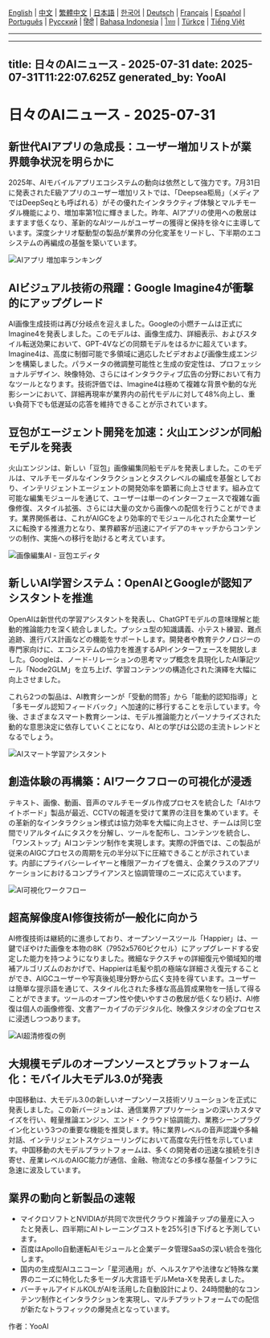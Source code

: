 [English](./en.md) | [中文](./zh.md) | [繁體中文](./zh-TW.md) | [日本語](./ja.md) | [한국어](./ko.md) | [Deutsch](./de.md) | [Français](./fr.md) | [Español](./es.md) | [Português](./pt.md) | [Русский](./ru.md) | [हिंदी](./hi.md) | [Bahasa Indonesia](./id.md) | [ไทย](./th.md) | [Türkçe](./tr.md) | [Tiếng Việt](./vi.md)

---

---
title: 日々のAIニュース - 2025-07-31
date: 2025-07-31T11:22:07.625Z
generated_by: YooAI
---

# 日々のAIニュース - 2025-07-31

## 新世代AIアプリの急成長：ユーザー増加リストが業界競争状況を明らかに

2025年、AIモバイルアプリエコシステムの動向は依然として強力です。7月31日に発表されたE級アプリのユーザー増加リストでは、「Deepsea柜局」（メディアではDeepSeqとも呼ばれる）がその優れたインタラクティブ体験とマルチモーダル機能により、増加率第1位に輝きました。昨年、AIアプリの使用への敷居はますます低くなり、革新的なAIツールがユーザーの獲得と保持を徐々に主導しています。深度シナリオ駆動型の製品が業界の分化変革をリードし、下半期のエコシステムの再編成の基盤を築いています。

![AIアプリ 増加率ランキング](https://images.unsplash.com/photo-1506744038136-46273834b3fb?auto=format&fit=crop&w=900&q=80)

## AIビジュアル技術の飛躍：Google Imagine4が衝撃的にアップグレード

AI画像生成技術は再び分岐点を迎えました。Googleの小燃チームは正式にImagine4を発表しました。このモデルは、画像生成力、詳細表示、およびスタイル転送効果において、GPT-4Vなどの同類モデルをはるかに超えています。Imagine4は、高度に制御可能で多領域に適応したビデオおよび画像生成エンジンを構築しました。パラメータの微調整可能性と生成の安定性は、プロフェッショナルデザイン、映像特効、さらにはインタラクティブ広告の分野において有力なツールとなります。技術評価では、Imagine4は極めて複雑な背景や動的な光影シーンにおいて、詳細再現率が業界内の前代モデルに対して48%向上し、重い負荷下でも低遅延の応答を維持できることが示されています。

## 豆包がエージェント開発を加速：火山エンジンが同船モデルを発表

火山エンジンは、新しい「豆包」画像編集同船モデルを発表しました。このモデルは、マルチモーダルなインタラクションとタスクレベルの編成を基盤としており、インテリジェントエージェントの開発効率を顕著に向上させます。組み立て可能な編集モジュールを通じて、ユーザーは単一のインターフェースで複雑な画像修復、スタイル拡張、さらには大量の文から画像への配信を行うことができます。業界関係者は、これがAIGCをより効率的でモジュール化された企業サービスに転換する推進力となり、業界顧客が迅速にアイデアのキャッチからコンテンツの制作、実施への移行を助けると考えています。

![画像編集AI - 豆包エディタ](https://images.unsplash.com/photo-1464983953574-0892a716854b?auto=format&fit=crop&w=900&q=80)

## 新しいAI学習システム：OpenAIとGoogleが認知アシスタントを推進

OpenAIは新世代の学習アシスタントを発表し、ChatGPTモデルの意味理解と能動的推論能力を深く統合しました。プッシュ型の知識講義、小テスト練習、難点追跡、進行パス計画などの機能をサポートします。開発者や教育テクノロジーの専門家向けに、エコシステムの協力を推進するAPIインターフェースを開放しました。Googleは、ノード-リレーションの思考マップ概念を具現化したAI筆記ツール「Node2GLM」を立ち上げ、学習コンテンツの構造化された演繹を大幅に向上させました。

これら2つの製品は、AI教育シーンが「受動的問答」から「能動的認知指導」と「多モーダル認知フィードバック」へ加速的に移行することを示しています。今後、さまざまなスマート教育シーンは、モデル推論能力とパーソナライズされた動的な意思決定に依存していくことになり、AIとの学びは公認の主流トレンドとなるでしょう。

![AIスマート学習アシスタント](https://images.unsplash.com/photo-1519389950473-47ba0277781c?auto=format&fit=crop&w=900&q=80)

## 創造体験の再構築：AIワークフローの可視化が浸透

テキスト、画像、動画、音声のマルチモーダル作成プロセスを統合した「AIホワイトボード」製品が最近、CCTVの報道を受けて業界の注目を集めています。その革新的なインタラクション様式は協力効率を大幅に向上させ、チームは同じ空間でリアルタイムにタスクを分解し、ツールを配布し、コンテンツを統合し、「ワンストップ」AIコンテンツ制作を実現します。実際の評価では、この製品が従来のAIGCプロセスの周期を元の半分以下に圧縮できることが示されています。内部にプライバシーレイヤーと権限アーカイブを備え、企業クラスのアプリケーションにおけるコンプライアンスと協調管理のニーズに応えています。

![AI可視化ワークフロー](https://images.unsplash.com/photo-1503676382389-4809596d5290?auto=format&fit=crop&w=900&q=80)

## 超高解像度AI修復技術が一般化に向かう

AI修復技術は継続的に進歩しており、オープンソースツール「Happier」は、一鍵でぼやけた画像を本物の8K（7952x5760ピクセル）にアップグレードする安定した能力を持つようになりました。微細なテクスチャの詳細復元や領域知的増補アルゴリズムのおかげで、Happierは毛髪や肌の極端な詳細さえ復元することができ、AIGCユーザーや写真後処理分野から広く支持を得ています。ユーザーは簡単な提示語を通じて、スタイル化された多様な高品質成果物を一括して得ることができます。ツールのオープン性や使いやすさの敷居が低くなり続け、AI修復は個人の画像修復、文書アーカイブのデジタル化、映像スタジオの全プロセスに浸透しつつあります。

![AI超清修復の例](https://images.unsplash.com/photo-1465101046530-73398c7f28ca?auto=format&fit=crop&w=900&q=80)

## 大規模モデルのオープンソースとプラットフォーム化：モバイル大モデル3.0が発表

中国移動は、大モデル3.0の新しいオープンソース技術ソリューションを正式に発表しました。この新バージョンは、通信業界アプリケーションの深いカスタマイズを行い、軽量推論エンジン、エンド・クラウド協調能力、業務シーンプラグイン化という3つの重要な機能を推奨します。特に業界レベルの音声認識や多輪対話、インテリジェントスケジューリングにおいて高度な先行性を示しています。中国移動の大モデルプラットフォームは、多くの開発者の迅速な接続を引き寄せ、産業レベルのAIGC能力が通信、金融、物流などの多様な基盤インフラに急速に波及しています。

## 業界の動向と新製品の速報

- マイクロソフトとNVIDIAが共同で次世代クラウド推論チップの量産に入ったと発表し、四半期にAIトレーニングコストを25%引き下げると予測しています。
- 百度はApollo自動運転AIモジュールと企業データ管理SaaSの深い統合を強化します。
- 国内の生成型AIユニコーン「星河通用」が、ヘルスケアや法律など特殊な業界のニーズに特化した多モーダル大言語モデルMeta-Xを発表しました。
- バーチャルアイドルKOLがAIを活用した自動設計により、24時間動的なコンテンツ制作とインタラクションを実現し、マルチプラットフォームでの配信が新たなトラフィックの爆発点となっています。

作者：YooAI